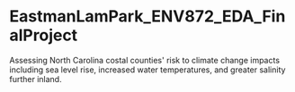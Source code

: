 # EastmanLamPark_ENV872_EDA_FinalProject
Assessing North Carolina costal counties' risk to climate change impacts including sea level rise, increased water temperatures, and greater salinity further inland. 
